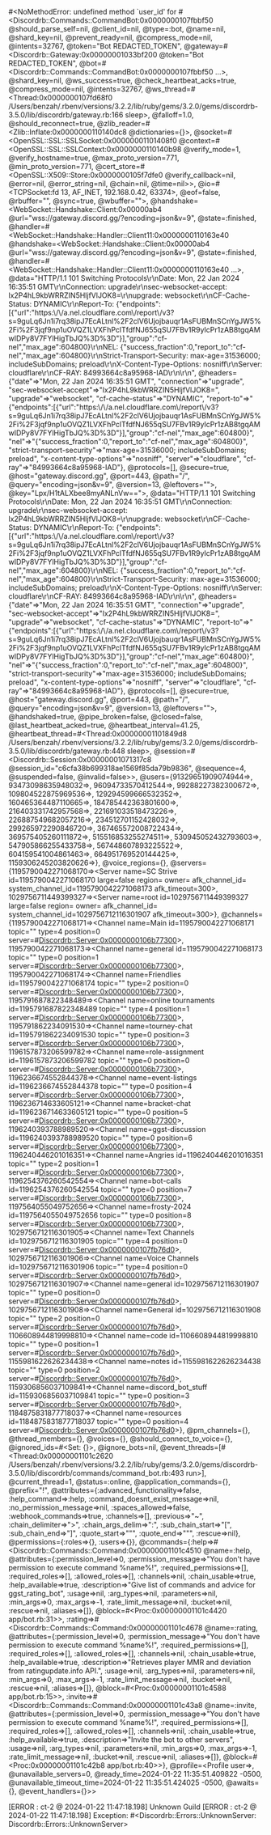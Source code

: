 <!--   puts "Here is the user #{bot.user_id}"  -->
#<NoMethodError: undefined method `user_id' for #<Discordrb::Commands::CommandBot:0x0000000107fbbf50 @should_parse_self=nil, @client_id=nil, @type=:bot, @name=nil, @shard_key=nil, @prevent_ready=nil, @compress_mode=nil, @intents=32767, @token="Bot REDACTED_TOKEN", @gateway=#<Discordrb::Gateway:0x00000001033bf200 @token="Bot REDACTED_TOKEN", @bot=#<Discordrb::Commands::CommandBot:0x0000000107fbbf50 ...>, @shard_key=nil, @ws_success=true, @check_heartbeat_acks=true, @compress_mode=nil, @intents=32767, @ws_thread=#<Thread:0x0000000107fd68f0 /Users/benzah/.rbenv/versions/3.2.2/lib/ruby/gems/3.2.0/gems/discordrb-3.5.0/lib/discordrb/gateway.rb:166 sleep>, @falloff=1.0, @should_reconnect=true, @zlib_reader=#<Zlib::Inflate:0x0000000110140dc8 @dictionaries={}>, @socket=#<OpenSSL::SSL::SSLSocket:0x00000001101408f0 @context=#<OpenSSL::SSL::SSLContext:0x0000000110140b98 @verify_mode=1, @verify_hostname=true, @max_proto_version=771, @min_proto_version=771, @cert_store=#<OpenSSL::X509::Store:0x0000000105f7dfe0 @verify_callback=nil, @error=nil, @error_string=nil, @chain=nil, @time=nil>>, @io=#<TCPSocket:fd 13, AF_INET, 192.168.0.42, 63374>, @eof=false, @rbuffer="", @sync=true, @wbuffer="">, @handshake=<WebSocket::Handshake::Client:0x00000ab4 @url="wss://gateway.discord.gg/?encoding=json&v=9", @state=:finished, @handler=#<WebSocket::Handshake::Handler::Client11:0x0000000110163e40 @handshake=<WebSocket::Handshake::Client:0x00000ab4 @url="wss://gateway.discord.gg/?encoding=json&v=9", @state=:finished, @handler=#<WebSocket::Handshake::Handler::Client11:0x0000000110163e40 ...>, @data="HTTP/1.1 101 Switching Protocols\r\nDate: Mon, 22 Jan 2024 16:35:51 GMT\r\nConnection: upgrade\r\nsec-websocket-accept: lx2P4hL9kbWRRZIN5HljfVlJOK8=\r\nupgrade: websocket\r\nCF-Cache-Status: DYNAMIC\r\nReport-To: {\"endpoints\":[{\"url\":\"https:\\/\\/a.nel.cloudflare.com\\/report\\/v3?s=9guLq6Jn1i7rq38ipJ7EcALtnl%2F2clV6Ujojbauqr1AsFUBMnSCnYgJW5%2Fi%2F3jqf9np1uOVQZ1LVXFhPclTfdfNJ655qSU7FBv1R9yIcPr1zAB8tgqAMwIDPy8V7FYlHigTbJQ%3D%3D\"}],\"group\":\"cf-nel\",\"max_age\":604800}\r\nNEL: {\"success_fraction\":0,\"report_to\":\"cf-nel\",\"max_age\":604800}\r\nStrict-Transport-Security: max-age=31536000; includeSubDomains; preload\r\nX-Content-Type-Options: nosniff\r\nServer: cloudflare\r\nCF-RAY: 84993664c8a95968-IAD\r\n\r\n", @headers={"date"=>"Mon, 22 Jan 2024 16:35:51 GMT", "connection"=>"upgrade", "sec-websocket-accept"=>"lx2P4hL9kbWRRZIN5HljfVlJOK8=", "upgrade"=>"websocket", "cf-cache-status"=>"DYNAMIC", "report-to"=>"{\"endpoints\":[{\"url\":\"https:\\/\\/a.nel.cloudflare.com\\/report\\/v3?s=9guLq6Jn1i7rq38ipJ7EcALtnl%2F2clV6Ujojbauqr1AsFUBMnSCnYgJW5%2Fi%2F3jqf9np1uOVQZ1LVXFhPclTfdfNJ655qSU7FBv1R9yIcPr1zAB8tgqAMwIDPy8V7FYlHigTbJQ%3D%3D\"}],\"group\":\"cf-nel\",\"max_age\":604800}", "nel"=>"{\"success_fraction\":0,\"report_to\":\"cf-nel\",\"max_age\":604800}", "strict-transport-security"=>"max-age=31536000; includeSubDomains; preload", "x-content-type-options"=>"nosniff", "server"=>"cloudflare", "cf-ray"=>"84993664c8a95968-IAD"}, @protocols=[], @secure=true, @host="gateway.discord.gg", @port=443, @path="/", @query="encoding=json&v=9", @version=13, @leftovers="">, @key="Lpx/H1tALXbee8myANLnVw==">, @data="HTTP/1.1 101 Switching Protocols\r\nDate: Mon, 22 Jan 2024 16:35:51 GMT\r\nConnection: upgrade\r\nsec-websocket-accept: lx2P4hL9kbWRRZIN5HljfVlJOK8=\r\nupgrade: websocket\r\nCF-Cache-Status: DYNAMIC\r\nReport-To: {\"endpoints\":[{\"url\":\"https:\\/\\/a.nel.cloudflare.com\\/report\\/v3?s=9guLq6Jn1i7rq38ipJ7EcALtnl%2F2clV6Ujojbauqr1AsFUBMnSCnYgJW5%2Fi%2F3jqf9np1uOVQZ1LVXFhPclTfdfNJ655qSU7FBv1R9yIcPr1zAB8tgqAMwIDPy8V7FYlHigTbJQ%3D%3D\"}],\"group\":\"cf-nel\",\"max_age\":604800}\r\nNEL: {\"success_fraction\":0,\"report_to\":\"cf-nel\",\"max_age\":604800}\r\nStrict-Transport-Security: max-age=31536000; includeSubDomains; preload\r\nX-Content-Type-Options: nosniff\r\nServer: cloudflare\r\nCF-RAY: 84993664c8a95968-IAD\r\n\r\n", @headers={"date"=>"Mon, 22 Jan 2024 16:35:51 GMT", "connection"=>"upgrade", "sec-websocket-accept"=>"lx2P4hL9kbWRRZIN5HljfVlJOK8=", "upgrade"=>"websocket", "cf-cache-status"=>"DYNAMIC", "report-to"=>"{\"endpoints\":[{\"url\":\"https:\\/\\/a.nel.cloudflare.com\\/report\\/v3?s=9guLq6Jn1i7rq38ipJ7EcALtnl%2F2clV6Ujojbauqr1AsFUBMnSCnYgJW5%2Fi%2F3jqf9np1uOVQZ1LVXFhPclTfdfNJ655qSU7FBv1R9yIcPr1zAB8tgqAMwIDPy8V7FYlHigTbJQ%3D%3D\"}],\"group\":\"cf-nel\",\"max_age\":604800}", "nel"=>"{\"success_fraction\":0,\"report_to\":\"cf-nel\",\"max_age\":604800}", "strict-transport-security"=>"max-age=31536000; includeSubDomains; preload", "x-content-type-options"=>"nosniff", "server"=>"cloudflare", "cf-ray"=>"84993664c8a95968-IAD"}, @protocols=[], @secure=true, @host="gateway.discord.gg", @port=443, @path="/", @query="encoding=json&v=9", @version=13, @leftovers="">, @handshaked=true, @pipe_broken=false, @closed=false, @last_heartbeat_acked=true, @heartbeat_interval=41.25, @heartbeat_thread=#<Thread:0x00000001101849d8 /Users/benzah/.rbenv/versions/3.2.2/lib/ruby/gems/3.2.0/gems/discordrb-3.5.0/lib/discordrb/gateway.rb:448 sleep>, @session=#<Discordrb::Session:0x00000001071317c8 @session_id="c6cfa38b699318ae1569f85da79b9836", @sequence=4, @suspended=false, @invalid=false>>, @users={91329651909074944=><User username=boomenthusiast id=91329651909074944 discriminator=0>, 93473098635948032=><User username=renegadeginger id=93473098635948032 discriminator=0>, 96094733570412544=><User username=lowkeycorruption id=96094733570412544 discriminator=0>, 99288227382300672=><User username=47ronincats id=99288227382300672 discriminator=0>, 109804522875969536=><User username=khatrusns id=109804522875969536 discriminator=0>, 129294599666532352=><User username=totamon id=129294599666532352 discriminator=0>, 160465364487110665=><User username=fosterwilliams id=160465364487110665 discriminator=0>, 184785442363801600=><User username=prototype7665 id=184785442363801600 discriminator=0>, 216403331742957568=><User username=tea_and_cream id=216403331742957568 discriminator=0>, 221691033518473226=><User username=sushio_oneal id=221691033518473226 discriminator=0>, 226887549682057216=><User username=smuggles69 id=226887549682057216 discriminator=0>, 234512701152428032=><User username=haru69 id=234512701152428032 discriminator=0>, 299265972290846720=><User username=revrun91 id=299265972290846720 discriminator=0>, 367465572008722434=><User username=akira_ryukyu id=367465572008722434 discriminator=0>, 369575405260111872=><User username=nomadicgoose id=369575405260111872 discriminator=0>, 515516853255274511=><User username=internetpsychologist id=515516853255274511 discriminator=0>, 530945052432793603=><User username=hentaifappersupreme_ id=530945052432793603 discriminator=0>, 547905866255433758=><User username=Hydra id=547905866255433758 discriminator=1214>, 567448607893225522=><User username=fhop id=567448607893225522 discriminator=0>, 604159541004861463=><User username=jaykobb id=604159541004861463 discriminator=0>, 664951769520144425=><User username=tdestroyer91 id=664951769520144425 discriminator=0>, 1159306245203820626=><User username=Get Good Strive Bot id=1159306245203820626 discriminator=7067>}, @voice_regions={}, @servers={1195790042271068170=><Server name=SC Strive id=1195790042271068170 large=false region= owner= afk_channel_id= system_channel_id=1195790042271068173 afk_timeout=300>, 1029756711449399327=><Server name=root id=1029756711449399327 large=false region= owner= afk_channel_id= system_channel_id=1029756712116301907 afk_timeout=300>}, @channels={1195790042271068171=><Channel name=Main id=1195790042271068171 topic="" type=4 position=0 server=#<Discordrb::Server:0x0000000106b77300>>, 1195790042271068173=><Channel name=general id=1195790042271068173 topic="" type=0 position=1 server=#<Discordrb::Server:0x0000000106b77300>>, 1195790042271068174=><Channel name=Friendlies id=1195790042271068174 topic="" type=2 position=0 server=#<Discordrb::Server:0x0000000106b77300>>, 1195791687822348489=><Channel name=online tournaments id=1195791687822348489 topic="" type=4 position=1 server=#<Discordrb::Server:0x0000000106b77300>>, 1195791862234091530=><Channel name=tourney-chat id=1195791862234091530 topic="" type=0 position=3 server=#<Discordrb::Server:0x0000000106b77300>>, 1196157873206599782=><Channel name=role-assignment id=1196157873206599782 topic="" type=0 position=0 server=#<Discordrb::Server:0x0000000106b77300>>, 1196236674552844378=><Channel name=event-listings id=1196236674552844378 topic="" type=0 position=4 server=#<Discordrb::Server:0x0000000106b77300>>, 1196236714633605121=><Channel name=bracket-chat id=1196236714633605121 topic="" type=0 position=5 server=#<Discordrb::Server:0x0000000106b77300>>, 1196240393788989520=><Channel name=ggst-discussion id=1196240393788989520 topic="" type=0 position=6 server=#<Discordrb::Server:0x0000000106b77300>>, 1196240446201016351=><Channel name=Angries id=1196240446201016351 topic="" type=2 position=1 server=#<Discordrb::Server:0x0000000106b77300>>, 1196254376260542554=><Channel name=bot-calls id=1196254376260542554 topic="" type=0 position=7 server=#<Discordrb::Server:0x0000000106b77300>>, 1197564055049752656=><Channel name=frosty-2024 id=1197564055049752656 topic="" type=0 position=8 server=#<Discordrb::Server:0x0000000106b77300>>, 1029756712116301905=><Channel name=Text Channels id=1029756712116301905 topic="" type=4 position=0 server=#<Discordrb::Server:0x0000000107fb76d0>>, 1029756712116301906=><Channel name=Voice Channels id=1029756712116301906 topic="" type=4 position=0 server=#<Discordrb::Server:0x0000000107fb76d0>>, 1029756712116301907=><Channel name=general id=1029756712116301907 topic="" type=0 position=0 server=#<Discordrb::Server:0x0000000107fb76d0>>, 1029756712116301908=><Channel name=General id=1029756712116301908 topic="" type=2 position=0 server=#<Discordrb::Server:0x0000000107fb76d0>>, 1106608944819998810=><Channel name=code id=1106608944819998810 topic="" type=0 position=1 server=#<Discordrb::Server:0x0000000107fb76d0>>, 1155981622626234438=><Channel name=notes id=1155981622626234438 topic="" type=0 position=2 server=#<Discordrb::Server:0x0000000107fb76d0>>, 1159306856037109841=><Channel name=discord_bot_stuff id=1159306856037109841 topic="" type=0 position=3 server=#<Discordrb::Server:0x0000000107fb76d0>>, 1184875831877718037=><Channel name=resources id=1184875831877718037 topic="" type=0 position=4 server=#<Discordrb::Server:0x0000000107fb76d0>>}, @pm_channels={}, @thread_members={}, @voices={}, @should_connect_to_voice={}, @ignored_ids=#<Set: {}>, @ignore_bots=nil, @event_threads=[#<Thread:0x00000001101c2620 /Users/benzah/.rbenv/versions/3.2.2/lib/ruby/gems/3.2.0/gems/discordrb-3.5.0/lib/discordrb/commands/command_bot.rb:493 run>], @current_thread=1, @status=:online, @application_commands={}, @prefix="!", @attributes={:advanced_functionality=>false, :help_command=>:help, :command_doesnt_exist_message=>nil, :no_permission_message=>nil, :spaces_allowed=>false, :webhook_commands=>true, :channels=>[], :previous=>"~", :chain_delimiter=>">", :chain_args_delim=>":", :sub_chain_start=>"[", :sub_chain_end=>"]", :quote_start=>"\"", :quote_end=>"\"", :rescue=>nil}, @permissions={:roles=>{}, :users=>{}}, @commands={:help=>#<Discordrb::Commands::Command:0x00000001101c4510 @name=:help, @attributes={:permission_level=>0, :permission_message=>"You don't have permission to execute command %name%!", :required_permissions=>[], :required_roles=>[], :allowed_roles=>[], :channels=>nil, :chain_usable=>true, :help_available=>true, :description=>"Give list of commands and advice for ggst_rating_bot", :usage=>nil, :arg_types=>nil, :parameters=>nil, :min_args=>0, :max_args=>-1, :rate_limit_message=>nil, :bucket=>nil, :rescue=>nil, :aliases=>[]}, @block=#<Proc:0x00000001101c4420 app/bot.rb:31>>, :rating=>#<Discordrb::Commands::Command:0x00000001101c4678 @name=:rating, @attributes={:permission_level=>0, :permission_message=>"You don't have permission to execute command %name%!", :required_permissions=>[], :required_roles=>[], :allowed_roles=>[], :channels=>nil, :chain_usable=>true, :help_available=>true, :description=>"Retrieves player MMR and deviation from ratingupdate.info API.", :usage=>nil, :arg_types=>nil, :parameters=>nil, :min_args=>0, :max_args=>-1, :rate_limit_message=>nil, :bucket=>nil, :rescue=>nil, :aliases=>[]}, @block=#<Proc:0x00000001101c4588 app/bot.rb:15>>, :invite=>#<Discordrb::Commands::Command:0x00000001101c43a8 @name=:invite, @attributes={:permission_level=>0, :permission_message=>"You don't have permission to execute command %name%!", :required_permissions=>[], :required_roles=>[], :allowed_roles=>[], :channels=>nil, :chain_usable=>true, :help_available=>true, :description=>"Invite the bot to other servers", :usage=>nil, :arg_types=>nil, :parameters=>nil, :min_args=>0, :max_args=>-1, :rate_limit_message=>nil, :bucket=>nil, :rescue=>nil, :aliases=>[]}, @block=#<Proc:0x00000001101c42b8 app/bot.rb:40>>}, @profile=<Profile user=<User username=Get Good Strive Bot id=1159306245203820626 discriminator=7067>>, @unavailable_servers=0, @ready_time=2024-01-22 11:35:51.409822 -0500, @unavailable_timeout_time=2024-01-22 11:35:51.424025 -0500, @awaits={}, @event_handlers={}>>


<!-- puts "Here is server: #{bot.server('name')}" -->
[ERROR : ct-2 @ 2024-01-22 11:47:18.198] Unknown Guild
[ERROR : ct-2 @ 2024-01-22 11:47:18.198] Exception: #<Discordrb::Errors::UnknownServer: Discordrb::Errors::UnknownServer>